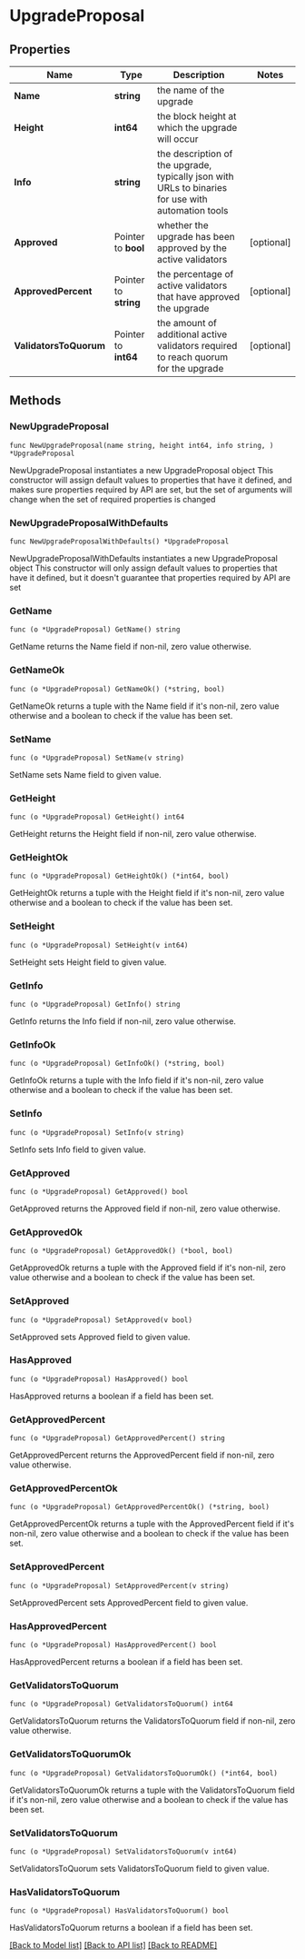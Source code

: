 # UpgradeProposal

## Properties

Name | Type | Description | Notes
------------ | ------------- | ------------- | -------------
**Name** | **string** | the name of the upgrade | 
**Height** | **int64** | the block height at which the upgrade will occur | 
**Info** | **string** | the description of the upgrade, typically json with URLs to binaries for use with automation tools | 
**Approved** | Pointer to **bool** | whether the upgrade has been approved by the active validators | [optional] 
**ApprovedPercent** | Pointer to **string** | the percentage of active validators that have approved the upgrade | [optional] 
**ValidatorsToQuorum** | Pointer to **int64** | the amount of additional active validators required to reach quorum for the upgrade | [optional] 

## Methods

### NewUpgradeProposal

`func NewUpgradeProposal(name string, height int64, info string, ) *UpgradeProposal`

NewUpgradeProposal instantiates a new UpgradeProposal object
This constructor will assign default values to properties that have it defined,
and makes sure properties required by API are set, but the set of arguments
will change when the set of required properties is changed

### NewUpgradeProposalWithDefaults

`func NewUpgradeProposalWithDefaults() *UpgradeProposal`

NewUpgradeProposalWithDefaults instantiates a new UpgradeProposal object
This constructor will only assign default values to properties that have it defined,
but it doesn't guarantee that properties required by API are set

### GetName

`func (o *UpgradeProposal) GetName() string`

GetName returns the Name field if non-nil, zero value otherwise.

### GetNameOk

`func (o *UpgradeProposal) GetNameOk() (*string, bool)`

GetNameOk returns a tuple with the Name field if it's non-nil, zero value otherwise
and a boolean to check if the value has been set.

### SetName

`func (o *UpgradeProposal) SetName(v string)`

SetName sets Name field to given value.


### GetHeight

`func (o *UpgradeProposal) GetHeight() int64`

GetHeight returns the Height field if non-nil, zero value otherwise.

### GetHeightOk

`func (o *UpgradeProposal) GetHeightOk() (*int64, bool)`

GetHeightOk returns a tuple with the Height field if it's non-nil, zero value otherwise
and a boolean to check if the value has been set.

### SetHeight

`func (o *UpgradeProposal) SetHeight(v int64)`

SetHeight sets Height field to given value.


### GetInfo

`func (o *UpgradeProposal) GetInfo() string`

GetInfo returns the Info field if non-nil, zero value otherwise.

### GetInfoOk

`func (o *UpgradeProposal) GetInfoOk() (*string, bool)`

GetInfoOk returns a tuple with the Info field if it's non-nil, zero value otherwise
and a boolean to check if the value has been set.

### SetInfo

`func (o *UpgradeProposal) SetInfo(v string)`

SetInfo sets Info field to given value.


### GetApproved

`func (o *UpgradeProposal) GetApproved() bool`

GetApproved returns the Approved field if non-nil, zero value otherwise.

### GetApprovedOk

`func (o *UpgradeProposal) GetApprovedOk() (*bool, bool)`

GetApprovedOk returns a tuple with the Approved field if it's non-nil, zero value otherwise
and a boolean to check if the value has been set.

### SetApproved

`func (o *UpgradeProposal) SetApproved(v bool)`

SetApproved sets Approved field to given value.

### HasApproved

`func (o *UpgradeProposal) HasApproved() bool`

HasApproved returns a boolean if a field has been set.

### GetApprovedPercent

`func (o *UpgradeProposal) GetApprovedPercent() string`

GetApprovedPercent returns the ApprovedPercent field if non-nil, zero value otherwise.

### GetApprovedPercentOk

`func (o *UpgradeProposal) GetApprovedPercentOk() (*string, bool)`

GetApprovedPercentOk returns a tuple with the ApprovedPercent field if it's non-nil, zero value otherwise
and a boolean to check if the value has been set.

### SetApprovedPercent

`func (o *UpgradeProposal) SetApprovedPercent(v string)`

SetApprovedPercent sets ApprovedPercent field to given value.

### HasApprovedPercent

`func (o *UpgradeProposal) HasApprovedPercent() bool`

HasApprovedPercent returns a boolean if a field has been set.

### GetValidatorsToQuorum

`func (o *UpgradeProposal) GetValidatorsToQuorum() int64`

GetValidatorsToQuorum returns the ValidatorsToQuorum field if non-nil, zero value otherwise.

### GetValidatorsToQuorumOk

`func (o *UpgradeProposal) GetValidatorsToQuorumOk() (*int64, bool)`

GetValidatorsToQuorumOk returns a tuple with the ValidatorsToQuorum field if it's non-nil, zero value otherwise
and a boolean to check if the value has been set.

### SetValidatorsToQuorum

`func (o *UpgradeProposal) SetValidatorsToQuorum(v int64)`

SetValidatorsToQuorum sets ValidatorsToQuorum field to given value.

### HasValidatorsToQuorum

`func (o *UpgradeProposal) HasValidatorsToQuorum() bool`

HasValidatorsToQuorum returns a boolean if a field has been set.


[[Back to Model list]](../README.md#documentation-for-models) [[Back to API list]](../README.md#documentation-for-api-endpoints) [[Back to README]](../README.md)


